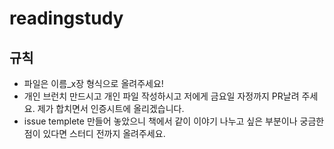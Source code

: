 # readingstudy
## 규칙
- 파일은 이름_x장 형식으로 올려주세요!
- 개인 브런치 만드시고 개인 파일 작성하시고 저에게 금요일 자정까지 PR날려 주세요. 제가 합치면서 인증시트에 올리겠습니다.
- issue templete 만들어 놓았으니 책에서 같이 이야기 나누고 싶은 부분이나 궁금한 점이 있다면 스터디 전까지 올려주세요. 
